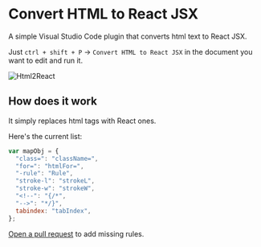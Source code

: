 # Convert HTML to React JSX

A simple Visual Studio Code plugin that converts html text to React JSX.

Just `ctrl + shift + P` -> `Convert HTML to React JSX` in the document you want to edit and run it.


![Html2React](https://github.com/PB2204/Html2React/assets/120979437/7a5162cc-a1c2-4b83-b6d1-ab6fedb69dd9)

## How does it work

It simply replaces html tags with React ones.

Here's the current list:

```js
var mapObj = {
  "class=": "className=",
  "for=": "htmlFor=",
  "-rule": "Rule",
  "stroke-l": "strokeL",
  "stroke-w": "strokeW",
  "<!--": "{/*",
  "-->": "*/}",
  tabindex: "tabIndex",
};
```

[Open a pull request](https://github.com/PB2204/Html2React/compare) to add missing rules.
